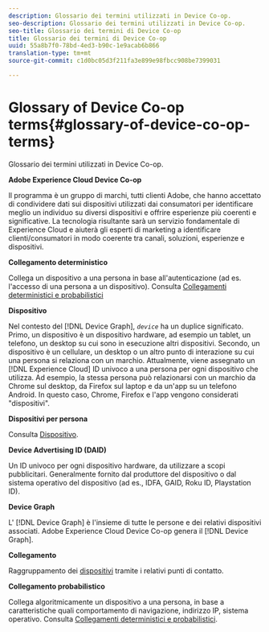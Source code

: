 ```yaml
---
description: Glossario dei termini utilizzati in Device Co-op.
seo-description: Glossario dei termini utilizzati in Device Co-op.
seo-title: Glossario dei termini di Device Co-op
title: Glossario dei termini di Device Co-op
uuid: 55a8b7f0-78bd-4ed3-b90c-1e9acab6b866
translation-type: tm+mt
source-git-commit: c1d0bc05d3f211fa3e899e98fbcc908be7399031

---
```



# Glossary of Device Co-op terms{#glossary-of-device-co-op-terms}

Glossario dei termini utilizzati in Device Co-op.

**Adobe Experience Cloud Device Co-op**

Il programma è un gruppo di marchi, tutti clienti Adobe, che hanno accettato di condividere dati sui dispositivi utilizzati dai consumatori per identificare meglio un individuo su diversi dispositivi e offrire esperienze più coerenti e significative. La tecnologia risultante sarà un servizio fondamentale di Experience Cloud e aiuterà gli esperti di marketing a identificare clienti/consumatori in modo coerente tra canali, soluzioni, esperienze e dispositivi.

**Collegamento deterministico**

Collega un dispositivo a una persona in base all&#39;autenticazione (ad es. l&#39;accesso di una persona a un dispositivo). Consulta [Collegamenti deterministici e probabilistici](processes/links.md#concept-58bb7ab25f904f5f98d645e35205c931)

**Dispositivo**

Nel contesto del [!DNL Device Graph], *`device`* ha un duplice significato. Primo, un dispositivo è un dispositivo hardware, ad esempio un tablet, un telefono, un desktop su cui sono in esecuzione altri dispositivi. Secondo, un dispositivo è un cellulare, un desktop o un altro punto di interazione su cui una persona si relaziona con un marchio. Attualmente, viene assegnato un [!DNL Experience Cloud] ID univoco a una persona per ogni dispositivo che utilizza. Ad esempio, la stessa persona può relazionarsi con un marchio da Chrome sul desktop, da Firefox sul laptop e da un&#39;app su un telefono Android. In questo caso, Chrome, Firefox e l&#39;app vengono considerati &quot;dispositivi&quot;.

**Dispositivi per persona**

Consulta [Dispositivo](glossary.md#glossentry-5690d9a245634214b91890156e216950).

**Device Advertising ID (DAID)**

Un ID univoco per ogni dispositivo hardware, da utilizzare a scopi pubblicitari. Generalmente fornito dal produttore del dispositivo o dal sistema operativo del dispositivo (ad es., IDFA, GAID, Roku ID, Playstation ID).

**Device Graph**

L&#39; [!DNL Device Graph] è l&#39;insieme di tutte le persone e dei relativi dispositivi associati. Adobe Experience Cloud Device Co-op genera il [!DNL Device Graph].

**Collegamento**

Raggruppamento dei [dispositivi](glossary.md#glossentry-5690d9a245634214b91890156e216950) tramite i relativi punti di contatto.

**Collegamento probabilistico**

Collega algoritmicamente un dispositivo a una persona, in base a caratteristiche quali comportamento di navigazione, indirizzo IP, sistema operativo. Consulta [Collegamenti deterministici e probabilistici](processes/links.md#concept-58bb7ab25f904f5f98d645e35205c931).
